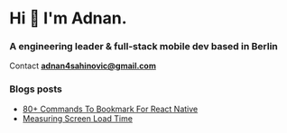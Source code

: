 <h1 align="left">Hi 👋 I'm 
Adnan.</h1>
<h3 align="left">A engineering leader & full-stack mobile dev based in Berlin</h3>

Contact **adnan4sahinovic@gmail.com**

### Blogs posts

- [80+ Commands To Bookmark For React Native](https://i-ads.medium.com/80-commands-to-bookmark-for-react-native-687d285bbf72)
- [Measuring Screen Load Time](https://i-ads.medium.com/performance-measuring-screen-load-time-0c3322b2a2a4)
